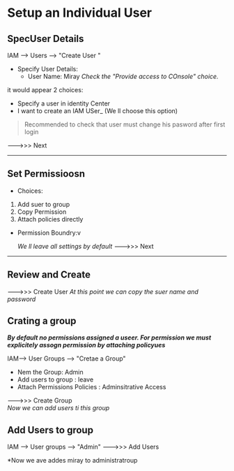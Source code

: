 # Setup an Individual User

## SpecUser Details
IAM --> Users --> "Create User "
- Specify User Details:
    - User Name: Miray
    *Check the "Provide access to COnsole" choice.*  

 it would appear 2 choices:  
- Specify a user in identity Center
- I want to create an IAM USer_  (We ll choose this option)
> Recommended to check that user must change his pasword after first login  

--->>> Next

---- 

## Set Permissioosn

- Choices:
1. Add suer to group
2. Copy Permission
3. Attach policies directly

- Permission Boundry:v  

    *We ll leave all settings by default*
    --->>> Next

--- 
## Review and Create
--->>> Create User
*At this point we can copy the suer name  and password*  

## Crating a group

***By default no permissions assigned a useer. For permission we must explicitely assogn permission by attaching policyues***

IAM--> User Groups --> "Cretae a Group"  

- Nem the Group: Admin  
- Add users to group : leave  
- Attach Permissions Policies : Adminsitrative Access  

--->>> Create Group   
*Now we can add users ti this group*   

## Add Users to group  

IAM --> User groups --> "Admin" --->>> Add Users

*Now we ave addes miray to administratroup

